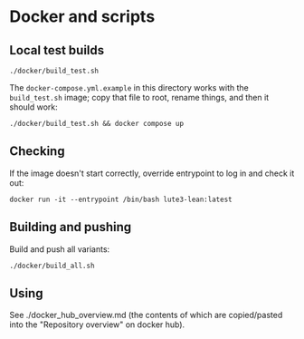# Docker and scripts

## Local test builds

```
./docker/build_test.sh
```

The `docker-compose.yml.example` in this directory works with the `build_test.sh` image; copy that file to root, rename things, and then it should work:

```
./docker/build_test.sh && docker compose up
```

## Checking

If the image doesn't start correctly, override entrypoint to log in and check it out:

```
docker run -it --entrypoint /bin/bash lute3-lean:latest
```

## Building and pushing

Build and push all variants:

```
./docker/build_all.sh
```

## Using

See ./docker_hub_overview.md (the contents of which are copied/pasted into the "Repository overview" on docker hub).
